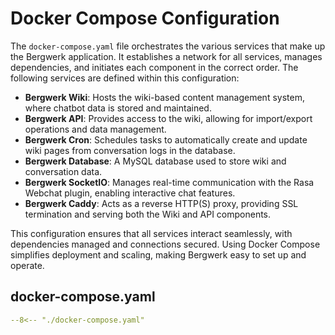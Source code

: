 # Docker Compose Configuration

The `docker-compose.yaml` file orchestrates the various services that make up the Bergwerk application. It establishes a network for all services, manages dependencies, and initiates each component in the correct order. The following services are defined within this configuration:

- **Bergwerk Wiki**: Hosts the wiki-based content management system, where chatbot data is stored and maintained.
- **Bergwerk API**: Provides access to the wiki, allowing for import/export operations and data management.
- **Bergwerk Cron**: Schedules tasks to automatically create and update wiki pages from conversation logs in the database.
- **Bergwerk Database**: A MySQL database used to store wiki and conversation data.
- **Bergwerk SocketIO**: Manages real-time communication with the Rasa Webchat plugin, enabling interactive chat features.
- **Bergwerk Caddy**: Acts as a reverse HTTP(S) proxy, providing SSL termination and serving both the Wiki and API components.

This configuration ensures that all services interact seamlessly, with dependencies managed and connections secured. Using Docker Compose simplifies deployment and scaling, making Bergwerk easy to set up and operate.


## docker-compose.yaml

```yaml
--8<-- "./docker-compose.yaml"
```